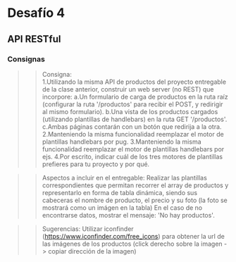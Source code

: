 # Desafío 4
## API RESTful

### Consignas

>> Consigna:  
1.Utilizando la misma API de productos del proyecto entregable de la clase anterior, construir un web server (no REST) que incorpore:
a.Un formulario de carga de productos en la ruta raíz (configurar la ruta '/productos' para recibir el POST, y redirigir al mismo formulario).
b.Una vista de los productos cargados (utilizando plantillas de handlebars) en la ruta GET '/productos'.
c.Ambas páginas contarán con un botón que redirija a la otra.
2.Manteniendo la misma funcionalidad reemplazar el motor de plantillas handlebars por pug.
3.Manteniendo la misma funcionalidad reemplazar el motor de plantillas handlebars por ejs.
4.Por escrito, indicar cuál de los tres motores de plantillas prefieres para tu proyecto y por qué.

>> Aspectos a incluir en el entregable:
Realizar las plantillas correspondientes que permitan recorrer el array de productos y representarlo en forma de tabla dinámica, siendo sus cabeceras el nombre de producto, el precio y su foto (la foto se mostrará como un imágen en la tabla)
En el caso de no encontrarse datos, mostrar el mensaje: 'No hay productos'.

>> Sugerencias:
Utilizar iconfinder (https://www.iconfinder.com/free_icons) para obtener la url de las imágenes de los productos (click derecho sobre la imagen -> copiar dirección de la imagen)


